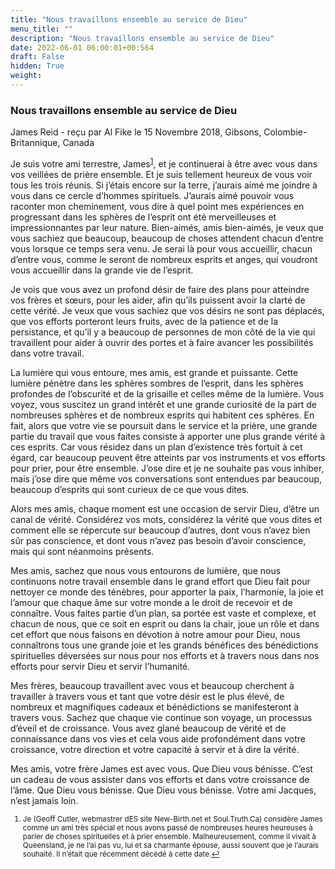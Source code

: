 ```yaml
---
title: "Nous travaillons ensemble au service de Dieu"
menu_title: ""
description: "Nous travaillons ensemble au service de Dieu"
date: 2022-06-01 06:00:01+00:564
draft: False
hidden: True
weight:
---
```

### Nous travaillons ensemble au service de Dieu

James Reid - reçu par Al Fike le 15 Novembre 2018, Gibsons, Colombie-Britannique, Canada

Je suis votre ami terrestre, James<sup id=”a1”>[1](#f1)</sup>, et je continuerai à être avec vous dans vos veillées de prière ensemble. Et je suis tellement heureux de vous voir tous les trois réunis. Si j’étais encore sur la terre, j’aurais aimé me joindre à vous dans ce cercle d’hommes spirituels. J’aurais aimé pouvoir vous raconter mon cheminement, vous dire à quel point mes expériences en progressant dans les sphères de l’esprit ont été merveilleuses et impressionnantes par leur nature. Bien-aimés, amis bien-aimés, je veux que vous sachiez que beaucoup, beaucoup de choses attendent chacun d’entre vous lorsque ce temps sera venu. Je serai là pour vous accueillir, chacun d’entre vous, comme le seront de nombreux esprits et anges, qui voudront vous accueillir dans la grande vie de l’esprit.

Je vois que vous avez un profond désir de faire des plans pour atteindre vos frères et sœurs, pour les aider, afin qu’ils puissent avoir la clarté de cette vérité. Je veux que vous sachiez que vos désirs ne sont pas déplacés, que vos efforts porteront leurs fruits, avec de la patience et de la persistance, et qu’il y a beaucoup de personnes de mon côté de la vie qui travaillent pour aider à ouvrir des portes et à faire avancer les possibilités dans votre travail.

La lumière qui vous entoure, mes amis, est grande et puissante. Cette lumière pénètre dans les sphères sombres de l’esprit, dans les sphères profondes de l’obscurité et de la grisaille et celles même de la lumière. Vous voyez, vous suscitez un grand intérêt et une grande curiosité de la part de nombreuses sphères et de nombreux esprits qui habitent ces sphères. En fait, alors que votre vie se poursuit dans le service et la prière, une grande partie du travail que vous faites consiste à apporter une plus grande vérité à ces esprits. Car vous résidez dans un plan d’existence très fortuit à cet égard, car beaucoup peuvent être atteints par vos instruments et vos efforts pour prier, pour être ensemble. J’ose dire et je ne souhaite pas vous inhiber, mais j’ose dire que même vos conversations sont entendues par beaucoup, beaucoup d’esprits qui sont curieux de ce que vous dites.

Alors mes amis, chaque moment est une occasion de servir Dieu, d’être un canal de vérité. Considérez vos mots, considérez la vérité que vous dites et comment elle se répercute sur beaucoup d’autres, dont vous n’avez bien sûr pas conscience, et dont vous n’avez pas besoin d’avoir conscience, mais qui sont néanmoins présents.

Mes amis, sachez que nous vous entourons de lumière, que nous continuons notre travail ensemble dans le grand effort que Dieu fait pour nettoyer ce monde des ténèbres, pour apporter la paix, l’harmonie, la joie et l’amour que chaque âme sur votre monde a le droit de recevoir et de connaître. Vous faites partie d’un plan, sa portée est vaste et complexe, et chacun de nous, que ce soit en esprit ou dans la chair, joue un rôle et dans cet effort que nous faisons en dévotion à notre amour pour Dieu, nous connaîtrons tous une grande joie et les grands bénéfices des bénédictions spirituelles déversées sur nous pour nos efforts et à travers nous dans nos efforts pour servir Dieu et servir l’humanité.

Mes frères, beaucoup travaillent avec vous et beaucoup cherchent à travailler à travers vous et tant que votre désir est le plus élevé, de nombreux et magnifiques cadeaux et bénédictions se manifesteront à travers vous. Sachez que chaque vie continue son voyage, un processus d’éveil et de croissance. Vous avez glané beaucoup de vérité et de connaissance dans vos vies et cela vous aide profondément dans votre croissance, votre direction et votre capacité à servir et à dire la vérité.

Mes amis, votre frère James est avec vous. Que Dieu vous bénisse. C’est un cadeau de vous assister dans vos efforts et dans votre croissance de l’âme. Que Dieu vous bénisse. Que Dieu vous bénisse. Votre ami Jacques, n’est jamais loin.
<small>

1. <large id=”f1”> Je (Geoff Cutler, webmastrer dES site New-Birth.net et Soul.Truth.Ca) considère James comme un ami très spécial et nous avons passé de nombreuses heures heureuses à parler de choses spirituelles et à prier ensemble. Malheureusement, comme il vivait à Queensland, je ne l’ai pas vu, lui et sa charmante épouse, aussi souvent que je l’aurais souhaité. Il n’était que récemment décédé à cette date.[↩](#a1)





